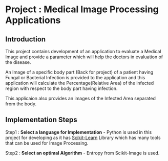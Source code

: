 # <!-- BLOG-POST-LIST:START  -->Project : Medical Image Processing Applications<!-- BLOG-POST-LIST:END  --> 

## **Introduction** 

This project contains development of an application to evaluate a Medical Image and provide a parameter which will help the doctors in evaluation of the disease.

An Image of a specific body part (Back for project) of a patient having Fungal or Bacterial Infection is provided to the application and this application will calculate the Percentage(Relative Area) of the infected region with respect to the body part having infection.

This applicaion also provides an images of the Infected Area separated from the body.

## **Implementation Steps** 

Step1 : **Select a language for Implementation** - Python is used in this project for developing as it has [Scikit-Learn](https://scikit-learn.org/stable/) Library which has many tools that can be used for Image Processing.

Step2 : **Select an optimal Algorithm** - Entropy from Scikit-Image is used.



  

